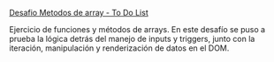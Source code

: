  [ Desafio Metodos de array - To Do List ](https://pyro-nicolini.github.io/js_3.5_todoList/)

Ejercicio de funciones y métodos de arrays. En este desafío se puso a prueba la lógica detrás del manejo de inputs y triggers, junto con la iteración, manipulación y renderización de datos en el DOM.
